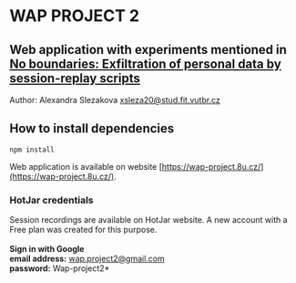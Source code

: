 # WAP PROJECT 2 

## Web application with experiments mentioned in [No boundaries: Exfiltration of personal data by session-replay scripts](https://freedom-to-tinker.com/2017/11/15/no-boundaries-exfiltration-of-personal-data-by-session-replay-scripts/)
Author: Alexandra Slezakova <xsleza20@stud.fit.vutbr.cz>

## How to install dependencies 
`npm install`

Web application is available on website [https://wap-project.8u.cz/](https://wap-project.8u.cz/).

### HotJar credentials
Session recordings are available on HotJar website. A new account with a Free plan was created for this purpose. <br/>
<br/>
**Sign in with Google** <br/>
**email address:** wap.project2@gmail.com <br/>
**password:** Wap-project2*

